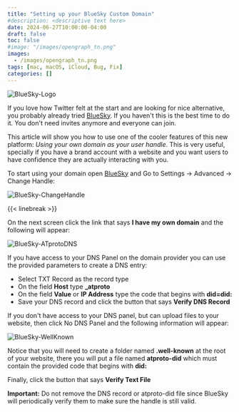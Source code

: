 ```yaml
---
title: "Setting up your BlueSky Custom Domain"
#description: <descriptive text here>
date: 2024-06-27T10:00:00-04:00
draft: false 
toc: false
#image: "/images/opengraph_tn.png"
images:
  - /images/opengraph_tn.png
tags: [mac, macOS, iCloud, Bug, Fix]
categories: []
---
```


![BlueSky-Logo](/images/bluesky_logo_small.png#floatleft)

If you love how Twitter felt at the start and are looking for nice alternative, you probably already tried [BlueSky](https://bsky.app). If you haven't this is the best time to do it. You don't need invites anymore and everyone can join.

This article will show you how to use one of the cooler features of this new platform: *Using your own domain as your user handle*. This is very useful, specially if you have a brand account with a website and you want users to have confidence they are actually interacting with you.

<!--more-->

To start using your domain open [BlueSky](https://bsky.app) and Go to Settings -> Advanced -> Change Handle:

![BlueSky-ChangeHandle](/images/bluesky_ch.jpeg#floatcenter)

{{< linebreak >}}

On the next screen click the link that says **I have my own domain** and the following will appear:

![BlueSky-ATprotoDNS](/images/bluesky_dns.png#floatcenter)

If you have access to your DNS Panel on the domain provider you can use the provided parameters to create a DNS entry:

* Select TXT Record as the record type
* On the field **Host** type **\_atproto**
* On the field **Value** or **IP Address** type the code that begins with **did=did:** 
* Save your DNS record and click the button that says **Verify DNS Record**

If you don't have access to your DNS panel, but can upload files to your website, then click No DNS Panel and the following information will appear:

![BlueSky-WellKnown](/images/bluesky_wk.png#floatcenter)

Notice that you will need to create a folder named **.well-known** at the root of your website, there you will put a file named **atproto-did** which must contain the provided code that begins with **did:**

Finally, click the button that says **Verify Text File** 

**Important:** Do not remove the DNS record or atproto-did file since BlueSky will periodically verify them to make sure the handle is still valid.

